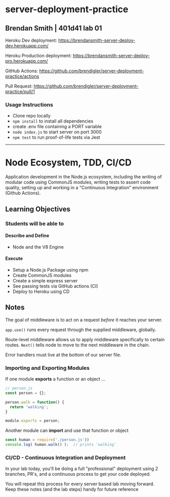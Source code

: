 # server-deployment-practice

## Brendan Smith | 401d41 lab 01

Heroku Dev deployment: <https://brendansmith-server-deploy-dev.herokuapp.com/>

Heroku Production deployment: <https://brendansmith-server-deploy-pro.herokuapp.com/>

GitHub Actions: <https://github.com/brendigler/server-deployment-practice/actions>

Pull Request: <https://github.com/brendigler/server-deployment-practice/pull/1>

### Usage Instructions

- Clone repo locally
- `npm install` to install all dependencies
- create .env file containing a PORT variable
- `node index.js` to start server on port 3000
- `npm test` to run proof-of-life tests via Jest

---

# Node Ecosystem, TDD, CI/CD

Application development in the Node.js ecosystem, including the writing of modular code using CommonJS modules, writing tests to assert code quality, setting up and working in a "Continuous Integration"  environment (Github Actions).

## Learning Objectives

### Students will be able to

#### Describe and Define

- Node and the V8 Engine

#### Execute

- Setup a Node.js Package using npm
- Create CommonJS modules
- Create a simple express server
- See passing tests via GitHub actions (CI)
- Deploy to Heroku using CD

## Notes

The goal of middleware is to act on a request *before* it reaches your server.

`app.use()` runs every request through the supplied middleware, globally.

Route-level middleware allows us to apply middleware specifically to certain routes. `Next()` tells node to move to the next middleware in the chain.

Error handlers must live at the bottom of our server file. 

### Importing and Exporting Modules

If one module **exports** a function or an object ...

```javascript
// person.js
const person = {};

person.walk = function() {
  return 'walking';
}

module.exports = person;
```

Another module can **import** and use that function or object

```javascript
const human = require('./person.js'))
console.log( human.walk() );  // prints 'walking'
```

### CI/CD - Continuous Integration and Deployment

In your lab today, you'll be doing a full "professional" deployment using 2 branches, PR's, and a continuous process to get your code deployed.

You will repeat this process for every server based lab moving forward. Keep these notes (and the lab steps) handy for future reference